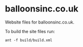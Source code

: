 balloonsinc.co.uk
=================

Website files for balloonsinc.co.uk.

To build the site files run:

	ant -f build/build.xml

